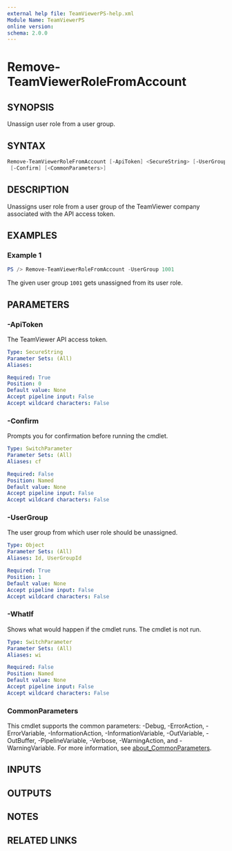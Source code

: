 ```yaml
---
external help file: TeamViewerPS-help.xml
Module Name: TeamViewerPS
online version: 
schema: 2.0.0
---
```


# Remove-TeamViewerRoleFromAccount

## SYNOPSIS

Unassign user role from a user group.

## SYNTAX

```powershell
Remove-TeamViewerRoleFromAccount [-ApiToken] <SecureString> [-UserGroup] <Object> [-WhatIf]
 [-Confirm] [<CommonParameters>]
```

## DESCRIPTION

Unassigns user role from a user group of the TeamViewer company associated with the API access token.

## EXAMPLES

### Example 1

```powershell
PS /> Remove-TeamViewerRoleFromAccount -UserGroup 1001
```

The given user group `1001` gets unassigned from its user role.

## PARAMETERS

### -ApiToken

The TeamViewer API access token.

```yaml
Type: SecureString
Parameter Sets: (All)
Aliases:

Required: True
Position: 0
Default value: None
Accept pipeline input: False
Accept wildcard characters: False
```

### -Confirm

Prompts you for confirmation before running the cmdlet.

```yaml
Type: SwitchParameter
Parameter Sets: (All)
Aliases: cf

Required: False
Position: Named
Default value: None
Accept pipeline input: False
Accept wildcard characters: False
```

### -UserGroup

The user group from which user role should be unassigned.

```yaml
Type: Object
Parameter Sets: (All)
Aliases: Id, UserGroupId

Required: True
Position: 1
Default value: None
Accept pipeline input: False
Accept wildcard characters: False
```

### -WhatIf

Shows what would happen if the cmdlet runs.
The cmdlet is not run.

```yaml
Type: SwitchParameter
Parameter Sets: (All)
Aliases: wi

Required: False
Position: Named
Default value: None
Accept pipeline input: False
Accept wildcard characters: False
```

### CommonParameters

This cmdlet supports the common parameters: -Debug, -ErrorAction, -ErrorVariable, -InformationAction, -InformationVariable, -OutVariable, -OutBuffer, -PipelineVariable, -Verbose, -WarningAction, and -WarningVariable. For more information, see [about_CommonParameters](http://go.microsoft.com/fwlink/?LinkID=113216).

## INPUTS

## OUTPUTS

## NOTES

## RELATED LINKS
